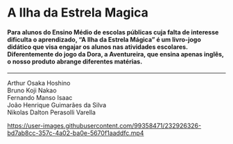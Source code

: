 # A Ilha da Estrela Magica

#### Para alunos do Ensino Médio de escolas públicas cuja falta de interesse dificulta o aprendizado, “A Ilha da Estrela Mágica” é um livro-jogo didático que visa engajar os alunos nas atividades escolares. Diferentemente do jogo da Dora, a Aventureira, que ensina apenas inglês, o nosso produto abrange diferentes matérias.

----------------------------------------------------------------------------------------

Arthur Osaka Hoshino <br />
Bruno Koji Nakao <br />
Fernando Manso Isaac <br />
João Henrique Guimarães da Silva <br />
Nikolas Dalton Perasolli Varella <br />

https://user-images.githubusercontent.com/99358471/232926326-bd7ab8cc-357c-4a02-ba0e-5670f1aaddfc.mp4

